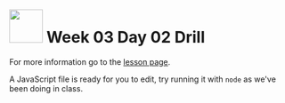 # <img src="https://cloud.githubusercontent.com/assets/7833470/10423298/ea833a68-7079-11e5-84f8-0a925ab96893.png" width="60">  Week 03 Day 02 Drill

For more information go to the <a href="https://github.com/sf-wdi-24/modules/tree/master/week-03-restful-server-express/day-02/drill/" target="_blank">lesson page</a>.

A JavaScript file is ready for you to edit, try running it with `node` as we've been doing in class.
